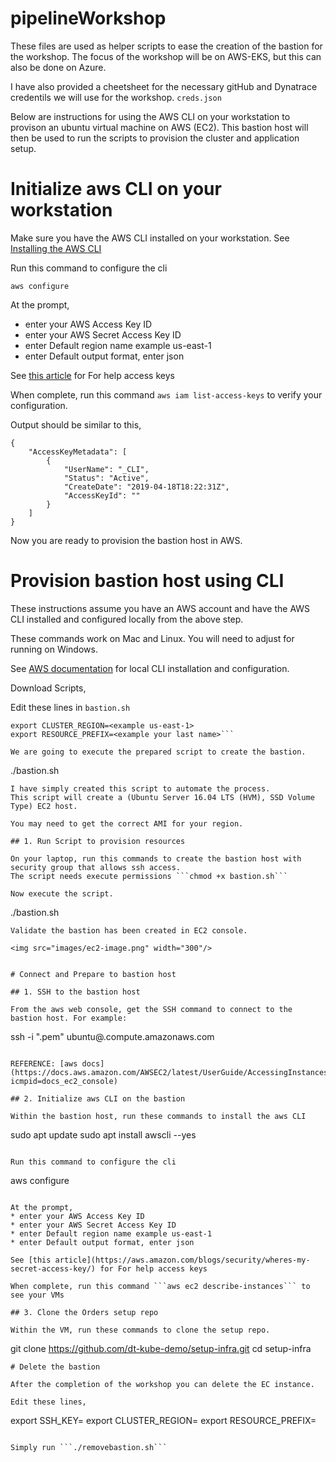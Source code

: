 # pipelineWorkshop

These files are used as helper scripts to ease the creation of the bastion for the workshop.
The focus of the workshop will be on AWS-EKS, but this can also be done on Azure.

I have also provided a cheetsheet for the necessary gitHub and Dynatrace credentils we will use for the workshop.
```creds.json```

Below are instructions for using the AWS CLI on your workstation to provison an ubuntu virtual machine on AWS (EC2). This bastion host will then be used to run the scripts to provision the cluster and application setup.

# Initialize aws CLI on your workstation

Make sure you have the AWS CLI installed on your workstation.
See [Installing the AWS CLI](https://docs.aws.amazon.com/cli/latest/userguide/cli-chap-install.html)

Run this command to configure the cli 
```
aws configure
```

At the prompt, 
* enter your AWS Access Key ID
* enter your AWS Secret Access Key ID
* enter Default region name example us-east-1
* enter Default output format, enter json

See [this article](https://aws.amazon.com/blogs/security/wheres-my-secret-access-key/) for For help access keys

When complete, run this command ```aws iam list-access-keys``` to verify your configuration.

Output should be similar to this,

```
{
    "AccessKeyMetadata": [
        {
            "UserName": "_CLI",
            "Status": "Active",
            "CreateDate": "2019-04-18T18:22:31Z",
            "AccessKeyId": ""
        }
    ]
}
```

Now you are ready to provision the bastion host in AWS.

# Provision bastion host using CLI

These instructions assume you have an AWS account and have the AWS CLI installed and configured locally from the above step.

These commands work on Mac and Linux.  You will need to adjust for running on Windows.

See [AWS documentation](https://docs.aws.amazon.com/cli/latest/userguide/cli-chap-welcome.html) for local CLI installation and configuration.

Download Scripts,

Edit these lines in ```bastion.sh```

```export SSH_KEY=<your ssh aws key name>
export CLUSTER_REGION=<example us-east-1>
export RESOURCE_PREFIX=<example your last name>```

We are going to execute the prepared script to create the bastion.
```
./bastion.sh
```
I have simply created this script to automate the process.
This script will create a (Ubuntu Server 16.04 LTS (HVM), SSD Volume Type) EC2 host.

You may need to get the correct AMI for your region.

## 1. Run Script to provision resources 

On your laptop, run this commands to create the bastion host with security group that allows ssh access.
The script needs execute permissions ```chmod +x bastion.sh```

Now execute the script.
```
./bastion.sh
```
Validate the bastion has been created in EC2 console.

<img src="images/ec2-image.png" width="300"/>


# Connect and Prepare to bastion host 

## 1. SSH to the bastion host 

From the aws web console, get the SSH command to connect to the bastion host. For example:
```
ssh -i "<your pem file>.pem" ubuntu@<your host>.compute.amazonaws.com
```

REFERENCE: [aws docs](https://docs.aws.amazon.com/AWSEC2/latest/UserGuide/AccessingInstances.html?icmpid=docs_ec2_console)

## 2. Initialize aws CLI on the bastion

Within the bastion host, run these commands to install the aws CLI 
```
sudo apt update
sudo apt install awscli --yes
```

Run this command to configure the cli 
```
aws configure
```

At the prompt, 
* enter your AWS Access Key ID
* enter your AWS Secret Access Key ID
* enter Default region name example us-east-1
* enter Default output format, enter json

See [this article](https://aws.amazon.com/blogs/security/wheres-my-secret-access-key/) for For help access keys

When complete, run this command ```aws ec2 describe-instances``` to see your VMs

## 3. Clone the Orders setup repo

Within the VM, run these commands to clone the setup repo.

```
git clone https://github.com/dt-kube-demo/setup-infra.git
cd setup-infra
```
# Delete the bastion

After the completion of the workshop you can delete the EC instance.

Edit these lines,
```
export SSH_KEY=<your ssh aws key name>
export CLUSTER_REGION=<example us-east-1>
export RESOURCE_PREFIX=<example your last name>
```

Simply run ```./removebastion.sh```
